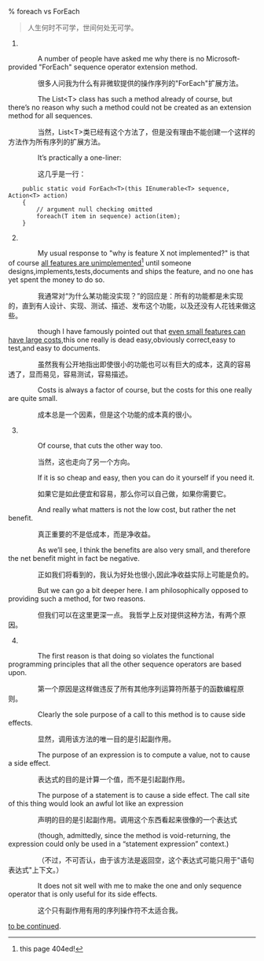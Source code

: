 % foreach vs ForEach

> 人生何时不可学，世间何处无可学。

1.

&emsp;&emsp;&emsp;&emsp; A number of people have asked me why there is no Microsoft-provided "ForEach" sequence operator extension method.

&emsp;&emsp;&emsp;&emsp; 很多人问我为什么有非微软提供的操作序列的"ForEach"扩展方法。

&emsp;&emsp;&emsp;&emsp; The List\<T> class has such a method already of course, but there’s no reason why such a method could not be created as an extension method for all sequences. 

&emsp;&emsp;&emsp;&emsp; 当然，List\<T>类已经有这个方法了，但是没有理由不能创建一个这样的方法作为所有序列的扩展方法。

&emsp;&emsp;&emsp;&emsp; It’s practically a one-liner:

&emsp;&emsp;&emsp;&emsp; 这几乎是一行：
```
	public static void ForEach<T>(this IEnumerable<T> sequence, Action<T> action)
	{ 
		// argument null checking omitted
		foreach(T item in sequence) action(item);
	}
```
2. 

&emsp;&emsp;&emsp;&emsp; My usual response to "why is feature X not implemented?" is that of course [all features are unimplemented](https://blog.ryjones.org/2005/07/12/product-development/)[^404ed] until someone designs,implements,tests,documents and ships the feature, and no one has yet spent the money to do so.
 
&emsp;&emsp;&emsp;&emsp; 我通常对“为什么某功能没实现？”的回应是：所有的功能都是未实现的，直到有人设计、实现、测试、描述、发布这个功能，以及还没有人花钱来做这些。

&emsp;&emsp;&emsp;&emsp; though I have famously pointed out that [even small features can have large costs](https://blogs.msdn.microsoft.com/ericlippert/2003/10/28/how-many-microsoft-employees-does-it-take-to-change-a-lightbulb/),this one really is dead easy,obviously correct,easy to test,and easy to documents.

&emsp;&emsp;&emsp;&emsp; 虽然我有公开地指出即使很小的功能也可以有巨大的成本，这真的容易透了，显而易见，容易测试，容易描述。

&emsp;&emsp;&emsp;&emsp; Costs is always a factor of course, but the costs for this one really are quite small.

&emsp;&emsp;&emsp;&emsp; 成本总是一个因素，但是这个功能的成本真的很小。

3.

&emsp;&emsp;&emsp;&emsp; Of course, that cuts the other way too. 

&emsp;&emsp;&emsp;&emsp; 当然，这也走向了另一个方向。

&emsp;&emsp;&emsp;&emsp; If it is so cheap and easy, then you can do it yourself if you need it. 

&emsp;&emsp;&emsp;&emsp; 如果它是如此便宜和容易，那么你可以自己做，如果你需要它。

&emsp;&emsp;&emsp;&emsp; And really what matters is not the low cost, but rather the net benefit. 

&emsp;&emsp;&emsp;&emsp; 真正重要的不是低成本，而是净收益。

&emsp;&emsp;&emsp;&emsp; As we’ll see, I think the benefits are also very small, and therefore the net benefit might in fact be negative. 

&emsp;&emsp;&emsp;&emsp; 正如我们将看到的，我认为好处也很小,因此净收益实际上可能是负的。

&emsp;&emsp;&emsp;&emsp; But we can go a bit deeper here. I am philosophically opposed to providing such a method, for two reasons.

&emsp;&emsp;&emsp;&emsp; 但我们可以在这里更深一点。 我哲学上反对提供这种方法，有两个原因。

4.

&emsp;&emsp;&emsp;&emsp; The first reason is that doing so violates the functional programming principles that all the other sequence operators are based upon.

&emsp;&emsp;&emsp;&emsp; 第一个原因是这样做违反了所有其他序列运算符所基于的函数编程原则。

&emsp;&emsp;&emsp;&emsp; Clearly the sole purpose of a call to this method is to cause side effects. 

&emsp;&emsp;&emsp;&emsp; 显然，调用该方法的唯一目的是引起副作用。

&emsp;&emsp;&emsp;&emsp; The purpose of an expression is to compute a value, not to cause a side effect. 

&emsp;&emsp;&emsp;&emsp; 表达式的目的是计算一个值，而不是引起副作用。

&emsp;&emsp;&emsp;&emsp; The purpose of a statement is to cause a side effect. The call site of this thing would look an awful lot like an expression 

&emsp;&emsp;&emsp;&emsp; 声明的目的是引起副作用。调用这个东西看起来很像的一个表达式

&emsp;&emsp;&emsp;&emsp; (though, admittedly, since the method is void-returning, the expression could only be used in a “statement expression” context.) 

&emsp;&emsp;&emsp;&emsp; （不过，不可否认，由于该方法是返回空，这个表达式可能只用于"语句表达式"上下文。）

&emsp;&emsp;&emsp;&emsp; It does not sit well with me to make the one and only sequence operator that is only useful for its side effects.

&emsp;&emsp;&emsp;&emsp; 这个只有副作用有用的序列操作符不太适合我。

[to be continued](#maybe).



[^404ed]: this page 404ed!